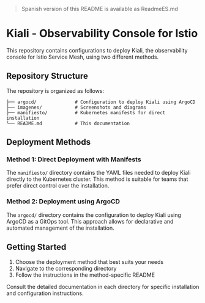 > Spanish version of this README is available as ReadmeES.md

# Kiali - Observability Console for Istio
This repository contains configurations to deploy Kiali, the observability console for Istio Service Mesh, using two different methods.

## Repository Structure
The repository is organized as follows:
```
├── argocd/              # Configuration to deploy Kiali using ArgoCD
├── imagenes/            # Screenshots and diagrams
├── manifiesto/          # Kubernetes manifests for direct installation
└── README.md            # This documentation
```

## Deployment Methods
### Method 1: Direct Deployment with Manifests
The `manifiesto/` directory contains the YAML files needed to deploy Kiali directly to the Kubernetes cluster. This method is suitable for teams that prefer direct control over the installation.

### Method 2: Deployment using ArgoCD
The `argocd/` directory contains the configuration to deploy Kiali using ArgoCD as a GitOps tool. This approach allows for declarative and automated management of the installation.

## Getting Started
1. Choose the deployment method that best suits your needs
2. Navigate to the corresponding directory
3. Follow the instructions in the method-specific README

Consult the detailed documentation in each directory for specific installation and configuration instructions.
